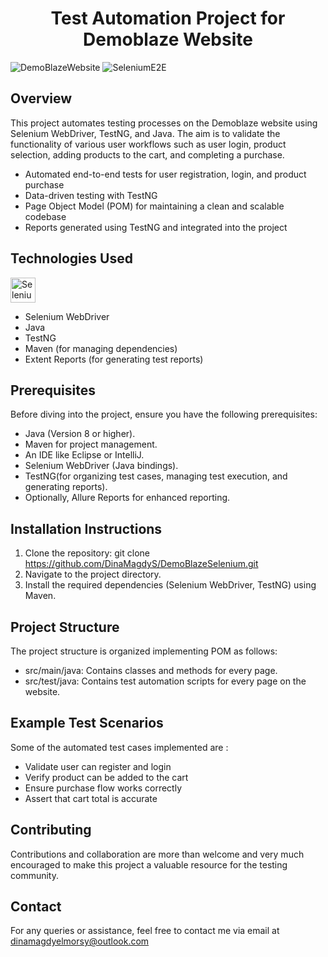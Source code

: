 <div align="center">
  <h1>Test Automation Project for Demoblaze Website</h1>
</div>

![DemoBlazeWebsite](https://github.com/user-attachments/assets/4aedf6f2-7ede-45e9-9ad1-762681171fc4)
![SeleniumE2E](https://github.com/user-attachments/assets/1acef93c-903d-4f21-a846-c5b0b4429d7b)

## Overview
This project automates testing processes on the Demoblaze website using Selenium WebDriver, TestNG, and Java. The aim is to validate the functionality of various user workflows such as user login, product selection, adding products to the cart, and completing a purchase.

* Automated end-to-end tests for user registration, login, and product purchase
* Data-driven testing with TestNG
* Page Object Model (POM) for maintaining a clean and scalable codebase
* Reports generated using TestNG and integrated into the project

## Technologies Used
<a href="https://selenium.dev" rel="nofollow"><img src="https://camo.githubusercontent.com/c14bdde117aab22a44a4a4f23e66844c855076e8beaf2e32f568ff53dce2450f/68747470733a2f2f73656c656e69756d2e6465762f696d616765732f73656c656e69756d5f6c6f676f5f7371756172655f677265656e2e706e67" width="40" height="40" alt="Selenium" data-canonical-src="https://selenium.dev/images/selenium_logo_square_green.png" style="max-width: 100%;"></a>
- Selenium WebDriver  
- Java
- TestNG
- Maven (for managing dependencies)
- Extent Reports (for generating test reports)

 ## Prerequisites
Before diving into the project, ensure you have the following prerequisites:

- Java (Version 8 or higher).
- Maven for project management.
- An IDE like Eclipse or IntelliJ.
- Selenium WebDriver (Java bindings).
- TestNG(for organizing test cases, managing test execution, and generating reports).
- Optionally, Allure Reports for enhanced reporting.

 ## Installation Instructions
   1. Clone the repository:
      git clone https://github.com/DinaMagdyS/DemoBlazeSelenium.git
  2. Navigate to the project directory.
  3. Install the required dependencies (Selenium WebDriver, TestNG) using Maven.

## Project Structure
The project structure is organized implementing POM as follows:

 - src/main/java: Contains classes and methods for every page.
 - src/test/java: Contains test automation scripts for every page on the website.

## Example Test Scenarios
Some of the automated test cases implemented are :
- Validate user can register and login
- Verify product can be added to the cart
- Ensure purchase flow works correctly
- Assert that cart total is accurate

 ## Contributing 
 Contributions and collaboration are more than welcome and very much encouraged to make this project a valuable resource for the testing community.

 ## Contact
 For any queries or assistance, feel free to contact me via email at dinamagdyelmorsy@outlook.com
 
  
